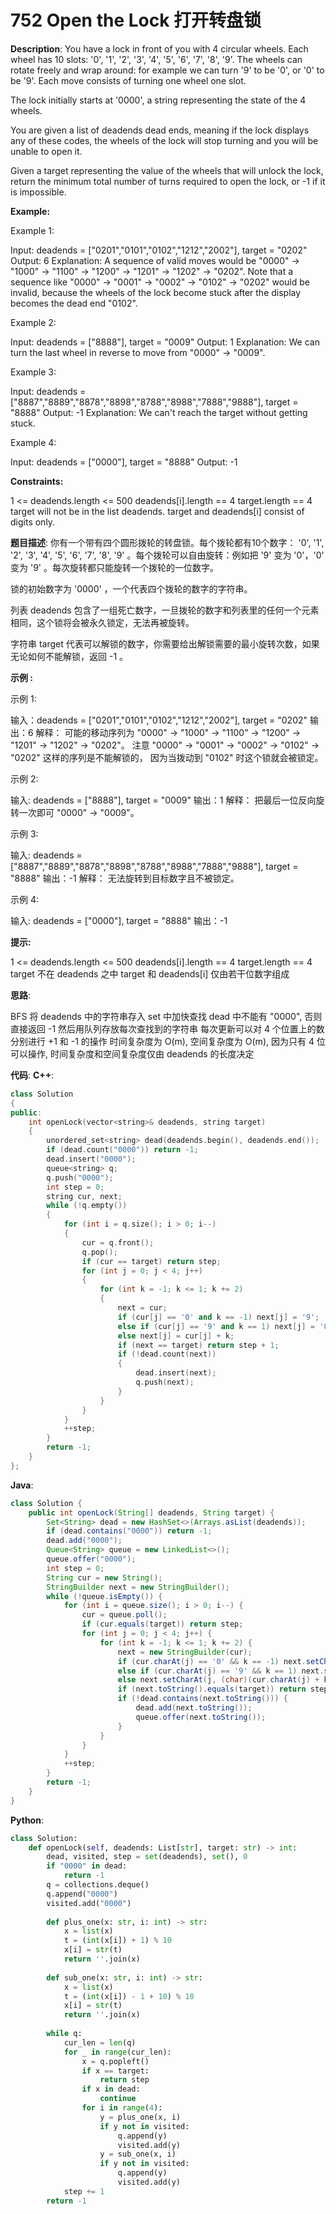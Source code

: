# 752 Open the Lock 打开转盘锁

__Description__:
You have a lock in front of you with 4 circular wheels. Each wheel has 10 slots: '0', '1', '2', '3', '4', '5', '6', '7', '8', '9'. The wheels can rotate freely and wrap around: for example we can turn '9' to be '0', or '0' to be '9'. Each move consists of turning one wheel one slot.

The lock initially starts at '0000', a string representing the state of the 4 wheels.

You are given a list of deadends dead ends, meaning if the lock displays any of these codes, the wheels of the lock will stop turning and you will be unable to open it.

Given a target representing the value of the wheels that will unlock the lock, return the minimum total number of turns required to open the lock, or -1 if it is impossible.

__Example:__

Example 1:

Input: deadends = ["0201","0101","0102","1212","2002"], target = "0202"
Output: 6
Explanation:
A sequence of valid moves would be "0000" -> "1000" -> "1100" -> "1200" -> "1201" -> "1202" -> "0202".
Note that a sequence like "0000" -> "0001" -> "0002" -> "0102" -> "0202" would be invalid,
because the wheels of the lock become stuck after the display becomes the dead end "0102".

Example 2:

Input: deadends = ["8888"], target = "0009"
Output: 1
Explanation:
We can turn the last wheel in reverse to move from "0000" -> "0009".

Example 3:

Input: deadends = ["8887","8889","8878","8898","8788","8988","7888","9888"], target = "8888"
Output: -1
Explanation:
We can't reach the target without getting stuck.

Example 4:

Input: deadends = ["0000"], target = "8888"
Output: -1

__Constraints:__

1 <= deadends.length <= 500
deadends[i].length == 4
target.length == 4
target will not be in the list deadends.
target and deadends[i] consist of digits only.

__题目描述__:
你有一个带有四个圆形拨轮的转盘锁。每个拨轮都有10个数字： '0', '1', '2', '3', '4', '5', '6', '7', '8', '9' 。每个拨轮可以自由旋转：例如把 '9' 变为 '0'，'0' 变为 '9' 。每次旋转都只能旋转一个拨轮的一位数字。

锁的初始数字为 '0000' ，一个代表四个拨轮的数字的字符串。

列表 deadends 包含了一组死亡数字，一旦拨轮的数字和列表里的任何一个元素相同，这个锁将会被永久锁定，无法再被旋转。

字符串 target 代表可以解锁的数字，你需要给出解锁需要的最小旋转次数，如果无论如何不能解锁，返回 -1 。

__示例 :__

示例 1:

输入：deadends = ["0201","0101","0102","1212","2002"], target = "0202"
输出：6
解释：
可能的移动序列为 "0000" -> "1000" -> "1100" -> "1200" -> "1201" -> "1202" -> "0202"。
注意 "0000" -> "0001" -> "0002" -> "0102" -> "0202" 这样的序列是不能解锁的，
因为当拨动到 "0102" 时这个锁就会被锁定。

示例 2:

输入: deadends = ["8888"], target = "0009"
输出：1
解释：
把最后一位反向旋转一次即可 "0000" -> "0009"。

示例 3:

输入: deadends = ["8887","8889","8878","8898","8788","8988","7888","9888"], target = "8888"
输出：-1
解释：
无法旋转到目标数字且不被锁定。

示例 4:

输入: deadends = ["0000"], target = "8888"
输出：-1

__提示:__

1 <= deadends.length <= 500
deadends[i].length == 4
target.length == 4
target 不在 deadends 之中
target 和 deadends[i] 仅由若干位数字组成

__思路__:

BFS
将 deadends 中的字符串存入 set 中加快查找
dead 中不能有 "0000", 否则直接返回 -1
然后用队列存放每次查找到的字符串
每次更新可以对 4 个位置上的数分别进行 +1 和 -1 的操作
时间复杂度为 O(m), 空间复杂度为 O(m), 因为只有 4 位可以操作, 时间复杂度和空间复杂度仅由 deadends 的长度决定

__代码__:
__C++__:

```C++
class Solution 
{
public:
    int openLock(vector<string>& deadends, string target) 
    {
        unordered_set<string> dead(deadends.begin(), deadends.end());
        if (dead.count("0000")) return -1; 
        dead.insert("0000");
        queue<string> q; 
        q.push("0000"); 
        int step = 0;
        string cur, next;
        while (!q.empty()) 
        {
            for (int i = q.size(); i > 0; i--) 
            {
                cur = q.front(); 
                q.pop();
                if (cur == target) return step;
                for (int j = 0; j < 4; j++) 
                {
                    for (int k = -1; k <= 1; k += 2) 
                    {
                        next = cur;
                        if (cur[j] == '0' and k == -1) next[j] = '9';
                        else if (cur[j] == '9' and k == 1) next[j] = '0';
                        else next[j] = cur[j] + k;
                        if (next == target) return step + 1;
                        if (!dead.count(next)) 
                        {
                            dead.insert(next); 
                            q.push(next);
                        } 
                    }
                } 
            }
            ++step;
        }
        return -1;
    }
};
```

__Java__:

```Java
class Solution {
    public int openLock(String[] deadends, String target) {
        Set<String> dead = new HashSet<>(Arrays.asList(deadends));
        if (dead.contains("0000")) return -1; 
        dead.add("0000");
        Queue<String> queue = new LinkedList<>();
        queue.offer("0000"); 
        int step = 0;
        String cur = new String();
        StringBuilder next = new StringBuilder();
        while (!queue.isEmpty()) {
            for (int i = queue.size(); i > 0; i--) {
                cur = queue.poll();
                if (cur.equals(target)) return step;
                for (int j = 0; j < 4; j++) {
                    for (int k = -1; k <= 1; k += 2) {
                        next = new StringBuilder(cur);
                        if (cur.charAt(j) == '0' && k == -1) next.setCharAt(j, '9');
                        else if (cur.charAt(j) == '9' && k == 1) next.setCharAt(j, '0');
                        else next.setCharAt(j, (char)(cur.charAt(j) + k));
                        if (next.toString().equals(target)) return step + 1;
                        if (!dead.contains(next.toString())) {
                            dead.add(next.toString());
                            queue.offer(next.toString());
                        } 
                    }
                } 
            }
            ++step;
        }
        return -1;
    }
}
```

__Python__:

```Python
class Solution:
    def openLock(self, deadends: List[str], target: str) -> int:
        dead, visited, step = set(deadends), set(), 0
        if "0000" in dead:
            return -1
        q = collections.deque()
        q.append("0000")
        visited.add("0000")
        
        def plus_one(x: str, i: int) -> str:
            x = list(x)
            t = (int(x[i]) + 1) % 10
            x[i] = str(t)
            return ''.join(x)
    
        def sub_one(x: str, i: int) -> str:
            x = list(x)
            t = (int(x[i]) - 1 + 10) % 10
            x[i] = str(t)
            return ''.join(x)
        
        while q:
            cur_len = len(q)
            for _ in range(cur_len):
                x = q.popleft()
                if x == target:
                    return step
                if x in dead:
                    continue
                for i in range(4):
                    y = plus_one(x, i)
                    if y not in visited:
                        q.append(y)
                        visited.add(y)
                    y = sub_one(x, i)
                    if y not in visited:
                        q.append(y)
                        visited.add(y)
            step += 1
        return -1
```
